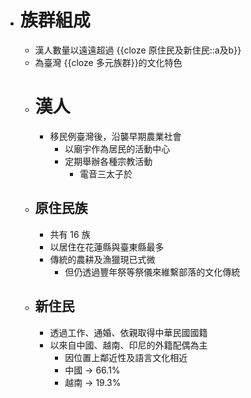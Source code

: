 - # 族群組成
	- 漢人數量以遠遠超過 {{cloze 原住民及新住民::a及b}}
	- 為臺灣 {{cloze 多元族群}}的文化特色
	- # 漢人
		- 移民例臺灣後，沿襲早期農業社會
			- 以廟宇作為居民的活動中心
			- 定期舉辦各種宗教活動
				- 電音三太子於
	- ## 原住民族
		- 共有 16  族
		- 以居住在花蓮縣與臺東縣最多
		- 傳統的農耕及漁獵現已式微
			- 但仍透過豐年祭等祭儀來維繫部落的文化傳統
	- ## 新住民
		- 透過工作、通婚、依親取得中華民國國籍
		- 以來自中國、越南、印尼的外籍配偶為主
			- 因位置上鄰近性及語言文化相近
			- 中國 -> 66.1%
			- 越南 -> 19.3%